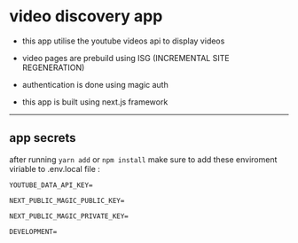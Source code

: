 # video discovery app

* this app utilise the youtube videos api to display videos 

* video pages are prebuild using ISG (INCREMENTAL SITE REGENERATION)

* authentication is done using magic auth

* this app is built using next.js framework 

***

## app secrets 

after running `yarn add` or `npm install` make sure 
to add these enviroment viriable to .env.local file :

`YOUTUBE_DATA_API_KEY= `

`NEXT_PUBLIC_MAGIC_PUBLIC_KEY=`

`NEXT_PUBLIC_MAGIC_PRIVATE_KEY=`

`DEVELOPMENT=`

